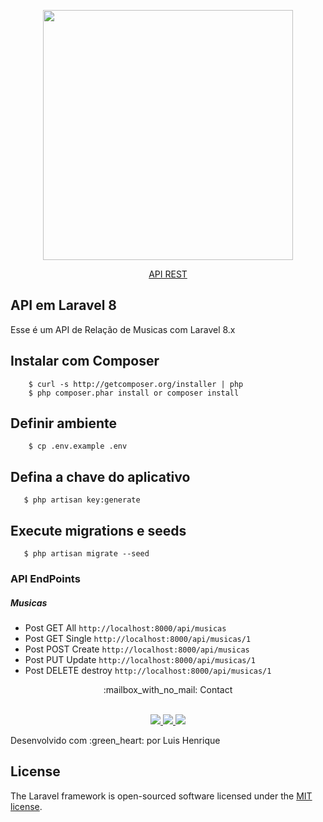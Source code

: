 <p align="center"><a href="https://laravel.com" target="_blank"><img src="https://raw.githubusercontent.com/laravel/art/master/logo-lockup/5%20SVG/2%20CMYK/1%20Full%20Color/laravel-logolockup-cmyk-red.svg" width="400"></a></p>
<p align="center"><a href="https://laravel.com" target="_blank">API REST</a></p>


## API em Laravel 8

Esse é um API de Relação de Musicas com Laravel 8.x

## Instalar com Composer

```
    $ curl -s http://getcomposer.org/installer | php
    $ php composer.phar install or composer install
```

## Definir ambiente

```
    $ cp .env.example .env
```

## Defina a chave do aplicativo

```
   $ php artisan key:generate
```

## Execute  migrations e seeds

```
   $ php artisan migrate --seed
```

### API EndPoints

##### Musicas
* Post GET All `http://localhost:8000/api/musicas`
* Post GET Single `http://localhost:8000/api/musicas/1`
* Post POST Create `http://localhost:8000/api/musicas`
* Post PUT Update `http://localhost:8000/api/musicas/1`
* Post DELETE destroy `http://localhost:8000/api/musicas/1`

<p align='center'>
 :mailbox_with_no_mail: Contact <br><br>
</p>
<p align="center">
    <a href="mailto:luishenriquelh.luis.lhsn@gmail.com">
        <img src="https://img.shields.io/badge/gmail-D14836?&style=for-the-badge&logo=gmail&logoColor=white&link=mailto:luishenriquelh.luis.lhsn@gmail.com">
    </a>
    <a href="https://www.linkedin.com/in/luishenriquelh/">
    <img src="https://img.shields.io/badge/linkedin-%230077B5.svg?&style=for-the-badge&logo=linkedin&logoColor=white" />
  </a>
  <a href="https://instagram.com/luishenrique.sn">
    <img src="https://img.shields.io/badge/instagram-%23E4405F.svg?&style=for-the-badge&logo=instagram&logoColor=white" />        
  </a>
<p>
      Desenvolvido com :green_heart: por Luis Henrique

## License

The Laravel framework is open-sourced software licensed under the [MIT license](https://opensource.org/licenses/MIT).
